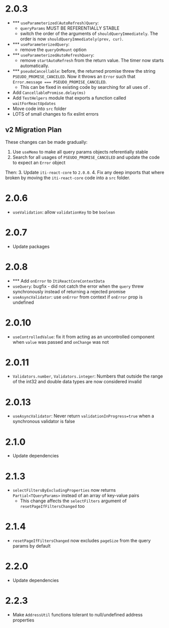 ﻿# 2.0.3

- \*\*\* `useParameterized(AutoRefresh)Query`:
    - `queryParams` MUST BE REFERENTIALLY STABLE
    - switch the order of the arguments of `shouldQueryImmediately`. The order is now `shouldQueryImmediately(prev, cur)`.
- \*\*\* `useParameterizedQuery`:  
    - remove the `queryOnMount` option
- \*\*\* `useParameterizedAutoRefreshQuery`:
    - remove `startAutoRefresh` from the return value. The timer now starts automatically.
- \*\*\* `pseudoCancellable`: before, the returned promise threw the string `PSEUDO_PROMISE_CANCELED`. Now it throws an `Error` such that `Error.message === PSEUDO_PROMISE_CANCELED`.  
    - This can be fixed in existing code by searching for all uses of .
- Add `CancellablePromise.delay(ms)`
- Add `TestHelpers` module that exports a function called `waitForReactUpdates`
- Move code into `src` folder
- LOTS of small changes to fix eslint errors

## v2 Migration Plan

These changes can be made gradually:  
1. Use `useMemo` to make all query params objects referentially stable
2. Search for all usages of `PSEUDO_PROMISE_CANCELED` and update the code to expect an `Error` object

Then:
3. Update `iti-react-core` to `2.0.0`.
4. Fix any deep imports that where broken by moving the `iti-react-core` code into a `src` folder.

# 2.0.6

- `useValidation`: allow `validationKey` to be `boolean`

# 2.0.7

- Update packages

# 2.0.8

- \*\*\* Add `onError` to `ItiReactCoreContextData`
- `useQuery`: bugfix - did not catch the error when the `query` threw synchronously instead of returning a rejected promise
- `useAsyncValidator`: use `onError` from context if `onError` prop is undefined

# 2.0.10

- `useControlledValue`: fix it from acting as an uncontrolled component when `value` was passed and `onChange` was not

# 2.0.11

- `Validators.number`, `Validators.integer`: Numbers that outside the range of the int32 and double data types are now considered invalid

# 2.0.13

- `useAsyncValidator`: Never return `validationInProgress=true` when a synchronous validator is false

# 2.1.0

- Update dependencies

# 2.1.3

- `selectFiltersByExcludingProperties` now returns `Partial<TQueryParams>` instead of an array of key-value pairs  
    - This change affects the `selectFilters` argument of `resetPageIfFiltersChanged` too

# 2.1.4

- `resetPageIfFiltersChanged` now excludes `pageSize` from the query params by default

# 2.2.0

- Update dependencies

# 2.2.3
- Make `AddressUtil` functions tolerant to null/undefined address properties